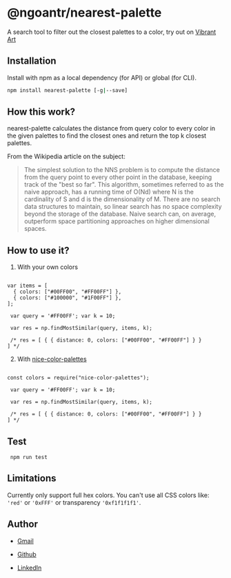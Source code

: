 # @ngoantr/nearest-palette

A search tool to filter out the closest palettes to a color, try out on  [ Vibrant Art](https://vibrant-art-map.netlify.app/)

## Installation

Install with npm as a local dependency (for API) or global (for CLI).

```sh
npm install nearest-palette [-g|--save]
```

## How this work?

nearest-palette calculates the distance from query color to every color in the given palettes to find the closest ones and return the top k closest palettes.

From the Wikipedia article on the subject:

> The simplest solution to the NNS problem is to compute the distance from the query point to every other point in the database, keeping track of the "best so far". This algorithm, sometimes referred to as the naive approach, has a running time of O(Nd) where N is the cardinality of S and d is the dimensionality of M. There are no search data structures to maintain, so linear search has no space complexity beyond the storage of the database. Naive search can, on average, outperform space partitioning approaches on higher dimensional spaces.
> 

## How to use it?

1. With your own colors

<code>
var items = [
  { colors: ["#00FF00", "#FF00FF"] },
  { colors: ["#100000", "#1F00FF"] },
]; </code>

<code> var query = '#FF00FF';
var k = 10; </code>

<code> var res = np.findMostSimilar(query, items, k); </code>

<code> /* res = [
{
{ distance: 0, colors: ["#00FF00", "#FF00FF"] }
 }
] */
</code>

2. With [nice-color-palettes](https://www.npmjs.com/package/nice-color-palettes)

<code>
const colors = require("nice-color-palettes"); </code>

<code> var query = '#FF00FF';
var k = 10; </code>

<code> var res = np.findMostSimilar(query, items, k); </code>

<code> /* res = [
    {
        { distance: 0, colors: ["#00FF00", "#FF00FF"] }
    }
] */
</code>

## Test

<code> npm run test </code>

## Limitations

Currently only support full hex colors. You can't use all CSS colors like: `'red'` or `'0xFFF'` or transparency `'0xf1f1f1f1'`.


## Author

* [Gmail](mailto:ngoan.n.tr@gmail.com)

* [Github](https://github.com/tnngoan)

* [LinkedIn](https://www.linkedin.com/in/tnngoan/)
